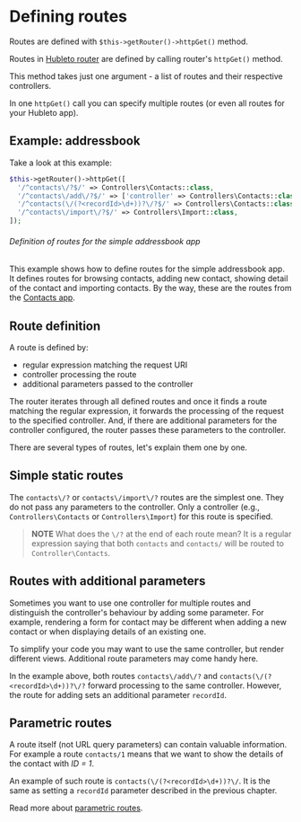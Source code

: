 # Defining routes

Routes are defined with `$this->getRouter()->httpGet()` method.

Routes in [Hubleto router](https://github.com/hubleto/framework/blob/main/src/Router.php) are defined by calling router's `httpGet()` method.

This method takes just one argument - a list of routes and their respective controllers.

In one `httpGet()` call you can specify multiple routes (or even all routes for your Hubleto app).

## Example: addressbook

Take a look at this example:

```php
$this->getRouter()->httpGet([
  '/^contacts\/?$/' => Controllers\Contacts::class,
  '/^contacts\/add\/?$/' => ['controller' => Controllers\Contacts::class, 'vars' => ['recordId' => -1]],
  '/^contacts(\/(?<recordId>\d+))?\/?$/' => Controllers\Contacts::class,
  '/^contacts\/import\/?$/' => Controllers\Import::class,
]);
```
###### Definition of routes for the simple addressbook app

This example shows how to define routes for the simple addressbook app. It defines routes for browsing contacts, adding new contact, showing detail of the contact and importing contacts. By the way, these are the routes from the [Contacts app](../apps/community/contacts).

## Route definition

A route is defined by:

  * regular expression matching the request URI
  * controller processing the route
  * additional parameters passed to the controller

The router iterates through all defined routes and once it finds a route matching the regular expression, it forwards the processing of the request to the specified controller. And, if there are additional parameters for the controller configured, the router passes these parameters to the controller.

There are several types of routes, let's explain them one by one.

## Simple static routes

The `contacts\/?` or `contacts\/import\/?` routes are the simplest one. They do not pass any parameters to the controller. Only a controller (e.g., `Controllers\Contacts` or `Controllers\Import`) for this route is specified.

> **NOTE** What does the `\/?` at the end of each route mean? It is a regular expression saying that both `contacts` and `contacts/` will be routed to `Controller\Contacts`.

## Routes with additional parameters

Sometimes you want to use one controller for multiple routes and distinguish the controller's behaviour by adding some parameter. For example, rendering a form for contact may be different when adding a new contact or when displaying details of an existing one.

To simplify your code you may want to use the same controller, but render different views. Additional route parameters may come handy here.

In the example above, both routes `contacts\/add\/?` and `contacts(\/(?<recordId>\d+))?\/?` forward processing to the same controller. However, the route for adding sets an additional parameter `recordId`.

## Parametric routes


A route itself (not URL query parameters) can contain valuable information. For example a route `contacts/1` means that we want to show the details of the contact with *ID = 1*.

An example of such route is `contacts(\/(?<recordId>\d+))?\/`. It is the same as setting a `recordId` parameter described in the previous chapter.

Read more about [parametric routes](routing/parametric-routes).